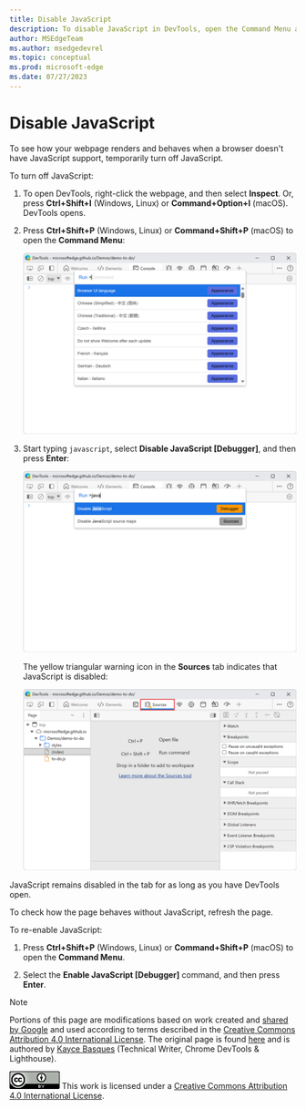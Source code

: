 ```yaml
---
title: Disable JavaScript
description: To disable JavaScript in DevTools, open the Command Menu and run the "Disable JavaScript" command.
author: MSEdgeTeam
ms.author: msedgedevrel
ms.topic: conceptual
ms.prod: microsoft-edge
ms.date: 07/27/2023
---
```

<!-- Copyright Kayce Basques

   Licensed under the Apache License, Version 2.0 (the "License");
   you may not use this file except in compliance with the License.
   You may obtain a copy of the License at

       https://www.apache.org/licenses/LICENSE-2.0

   Unless required by applicable law or agreed to in writing, software
   distributed under the License is distributed on an "AS IS" BASIS,
   WITHOUT WARRANTIES OR CONDITIONS OF ANY KIND, either express or implied.
   See the License for the specific language governing permissions and
   limitations under the License.  -->
# Disable JavaScript

To see how your webpage renders and behaves when a browser doesn't have JavaScript support, temporarily turn off JavaScript.

To turn off JavaScript:

1. To open DevTools, right-click the webpage, and then select **Inspect**.  Or, press **Ctrl+Shift+I** (Windows, Linux) or **Command+Option+I** (macOS).  DevTools opens.

1. Press **Ctrl+Shift+P** (Windows, Linux) or **Command+Shift+P** (macOS) to open the **Command Menu**:

   ![The Command Menu](./disable-images/command.png)

1. Start typing `javascript`, select **Disable JavaScript [Debugger]**, and then press **Enter**:

   ![Select 'Disable JavaScript' in the Command Menu](./disable-images/command-javascript.png)

   The yellow triangular warning icon in the **Sources** tab indicates that JavaScript is disabled:

   ![The warning icon next to Sources](./disable-images/javascript-disabled-warning.png)

JavaScript remains disabled in the tab for as long as you have DevTools open.

To check how the page behaves without JavaScript, refresh the page.

To re-enable JavaScript:

1. Press **Ctrl+Shift+P** (Windows, Linux) or **Command+Shift+P** (macOS) to open the **Command Menu**.

1. Select the **Enable JavaScript [Debugger]** command, and then press **Enter**.


<!-- ====================================================================== -->
> [!NOTE]
> Portions of this page are modifications based on work created and [shared by Google](https://developers.google.com/terms/site-policies) and used according to terms described in the [Creative Commons Attribution 4.0 International License](https://creativecommons.org/licenses/by/4.0).
> The original page is found [here](https://developer.chrome.com/docs/devtools/javascript/disable/) and is authored by [Kayce Basques](https://developers.google.com/web/resources/contributors#kayce-basques) (Technical Writer, Chrome DevTools \& Lighthouse).

[![Creative Commons License](../../media/cc-logo/88x31.png)](https://creativecommons.org/licenses/by/4.0)
This work is licensed under a [Creative Commons Attribution 4.0 International License](https://creativecommons.org/licenses/by/4.0).
